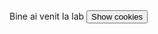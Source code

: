 
<script>
  document.cookie = "session=test GDPR"; document.cookie = "favorite_task=collect Data"; function alertCookie() { alert(document.cookie); } 
</script>
<body>
  Bine ai venit la lab <button onclick="alertCookie()">Show cookies</button>
</body>
